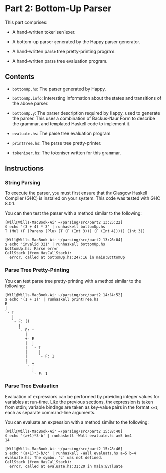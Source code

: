 # Part 2: Bottom-Up Parser

This part comprises:

* A hand-written tokeniser/lexer.

* A bottom-up parser generated by the Happy parser generator.

* A hand-written parse tree pretty-printing program.

* A hand-written parse tree evaluation program.

## Contents

* `bottomUp.hs`:   The parser generated by Happy.

* `bottomUp.info`: Interesting information about the states and transitions of
                   the above parser.

* `bottomUp.y`:    The parser description required by Happy, used to generate
                   the parser. This uses a combination of Backus-Naur Form to
                   describe the grammar, and templated Haskell code to
                   implement it.

* `evaluate.hs`:   The parse tree evaluation program.

* `printTree.hs`:  The parse tree pretty-printer.

* `tokeniser.hs`:  The tokeniser written for this grammar.

## Instructions

### String Parsing

To execute the parser, you must first ensure that the Glasgow Haskell Compiler
(GHC) is installed on your system. This code was tested with GHC 8.0.1.

You can then test the parser with a method similar to the following:

```
[Will@Wills-MacBook-Air ~/parsing/src/part2 13:25:22]
$ echo '(3 + 4) * 3' | runhaskell bottomUp.hs
T (Mul (F (Parens (Plus (T (F (Int 3))) (F (Int 4))))) (Int 3))

[Will@Wills-MacBook-Air ~/parsing/src/part2 13:26:04]
$ echo 'invalid 321' | runhaskell bottomUp.hs
bottomUp.hs: Parse error
CallStack (from HasCallStack):
  error, called at bottomUp.hs:247:16 in main:BottomUp
```

### Parse Tree Pretty-Printing

You can test parse tree pretty-printing with a method similar to the following:

```
[Will@Wills-MacBook-Air ~/parsing/src/part2 14:04:52]
$ echo '(1 + 1)' | runhaskell printTree.hs
E
|
`- T
   |
   `- F: ()
      |
      `- E: +
         |
         +- E
         |  |
         |  `- T
         |     |
         |     `- F: 1
         |
         `- T
            |
            `- F: 1
```

### Parse Tree Evaluation

Evaluation of expressions can be performed by providing integer values for
variables at run-time. Like the previous sections, the expression is taken from
stdin; variable bindings are taken as key-value pairs in the format `x=1`, each
as separate command-line arguments.

You can evaluate an expression with a method similar to the following:

```
[Will@Wills-MacBook-Air ~/parsing/src/part2 15:28:40]
$ echo '(a+1)*3-b' | runhaskell -Wall evaluate.hs a=5 b=4
14

[Will@Wills-MacBook-Air ~/parsing/src/part2 15:28:46]
$ echo '(a+1)*3-b/c' | runhaskell -Wall evaluate.hs a=5 b=4
evaluate.hs: The symbol 'c' was not defined.
CallStack (from HasCallStack):
  error, called at evaluate.hs:31:20 in main:Evaluate
```
